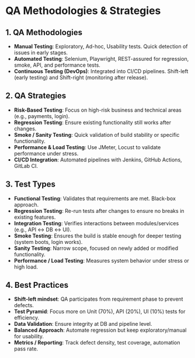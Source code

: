 
# QA Methodologies & Strategies

## 1. QA Methodologies
- **Manual Testing**: Exploratory, Ad-hoc, Usability tests. Quick detection of issues in early stages.
- **Automated Testing**: Selenium, Playwright, REST-assured for regression, smoke, API, and performance tests.
- **Continuous Testing (DevOps)**: Integrated into CI/CD pipelines. Shift-left (early testing) and Shift-right (monitoring after release).

## 2. QA Strategies
- **Risk-Based Testing**: Focus on high-risk business and technical areas (e.g., payments, login).
- **Regression Testing**: Ensure existing functionality still works after changes.
- **Smoke / Sanity Testing**: Quick validation of build stability or specific functionality.
- **Performance & Load Testing**: Use JMeter, Locust to validate performance under stress.
- **CI/CD Integration**: Automated pipelines with Jenkins, GitHub Actions, GitLab CI.

## 3. Test Types
- **Functional Testing**: Validates that requirements are met. Black-box approach.
- **Regression Testing**: Re-run tests after changes to ensure no breaks in existing features.
- **Integration Testing**: Verifies interactions between modules/services (e.g., API ↔ DB ↔ UI).
- **Smoke Testing**: Ensures the build is stable enough for deeper testing (system boots, login works).
- **Sanity Testing**: Narrow scope, focused on newly added or modified functionality.
- **Performance / Load Testing**: Measures system behavior under stress or high load.

## 4. Best Practices
- **Shift-left mindset**: QA participates from requirement phase to prevent defects.
- **Test Pyramid**: Focus more on Unit (70%), API (20%), UI (10%) tests for efficiency.
- **Data Validation**: Ensure integrity at DB and pipeline level.
- **Balanced Approach**: Automate regression but keep exploratory/manual for usability.
- **Metrics / Reporting**: Track defect density, test coverage, automation pass rate.
